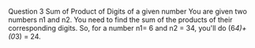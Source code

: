 Question 3
Sum of Product of Digits of a given number
You are given two numbers n1 and n2. You need to find the sum of the products of their corresponding digits. So, for a number n1= 6 and n2 = 34, you'll do (6*4)+(0*3) = 24.
